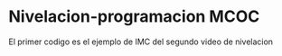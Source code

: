 # Nivelacion-programacion MCOC
El primer codigo es el ejemplo de IMC del segundo video de nivelacion
